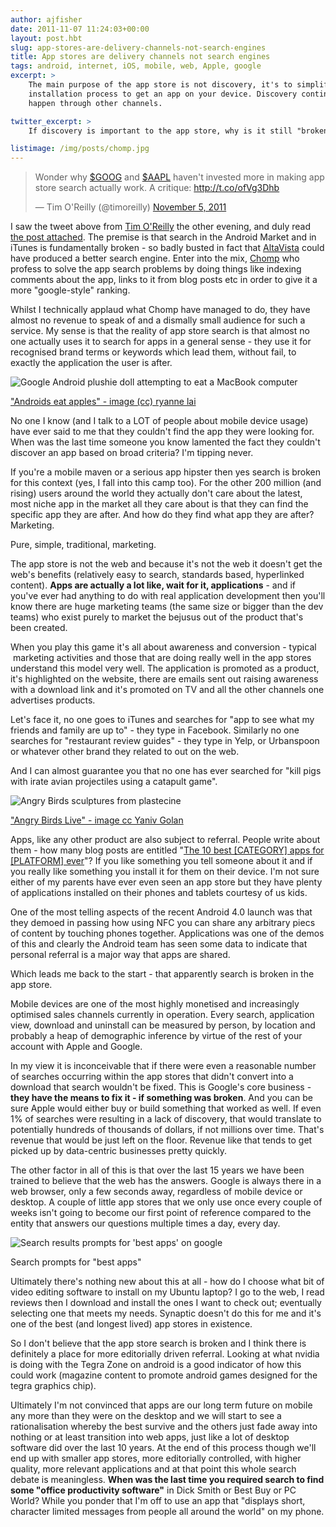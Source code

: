 ```yaml
---
author: ajfisher
date: 2011-11-07 11:24:03+00:00
layout: post.hbt
slug: app-stores-are-delivery-channels-not-search-engines
title: App stores are delivery channels not search engines
tags: android, internet, iOS, mobile, web, Apple, google
excerpt: >
    The main purpose of the app store is not discovery, it's to simplify the
    installation process to get an app on your device. Discovery continues to
    happen through other channels.

twitter_excerpt: >
    If discovery is important to the app store, why is it still "broken"?

listimage: /img/posts/chomp.jpg
---
```


<blockquote class="twitter-tweet" data-lang="en"><p lang="en" dir="ltr">Wonder why <a href="https://twitter.com/search?q=%24GOOG&amp;src=ctag">$GOOG</a> and <a href="https://twitter.com/search?q=%24AAPL&amp;src=ctag">$AAPL</a> haven&#39;t invested more in making app store search actually work. A critique: <a href="http://t.co/ofVg3Dhb">http://t.co/ofVg3Dhb</a></p>&mdash; Tim O&#39;Reilly (@timoreilly) <a href="https://twitter.com/timoreilly/status/132671142942081024">November 5, 2011</a></blockquote>
<script async src="//platform.twitter.com/widgets.js" charset="utf-8"></script>

I saw the tweet above from [Tim O'Reilly](http://twitter.com/#!/timoreilly/) the other evening, and duly read [the post attached](http://www.xconomy.com/national/2011/11/04/mobile-app-search-is-so-bad-altavista-could-have-done-it-chomp-is-biting-off-the-problem/?single_page=true). The premise is that search in the Android Market and in iTunes is fundamentally broken - so badly busted in fact that [AltaVista](http://www.altavista.com/) could have produced a better search engine. Enter into the mix, [Chomp](http://chomp.com/) who profess to solve the app search problems by doing things like indexing comments about the app, links to it from blog posts etc in order to give it a more "google-style" ranking.

Whilst I technically applaud what Chomp have managed to do, they have almost no revenue to speak of and a dismally small audience for such a service. My sense is that the reality of app store search is that almost no one actually uses it to search for apps in a general sense - they use it for recognised brand terms or keywords which lead them, without fail, to exactly the application the user is after.

![Google Android plushie doll attempting to eat a MacBook computer](/img/posts/chomp.jpg)

<p class="caption"><a href="http://www.flickr.com/photos/laihiu/4407979507">"Androids
eat apples" - image (cc) ryanne lai</a></p>

No one I know (and I talk to a LOT of people about mobile device usage) have ever said to me that they couldn't find the app they were looking for. When was the last time someone you know lamented the fact they couldn't discover an app based on broad criteria? I'm tipping never.

If you're a mobile maven or a serious app hipster then yes search is broken for this context (yes, I fall into this camp too). For the other 200 million (and rising) users around the world they actually don't care about the latest, most niche app in the market all they care about is that they can find the specific app they are after. And how do they find what app they are after? Marketing.

Pure, simple, traditional, marketing.

The app store is not the web and because it's not the web it doesn't get the web's benefits (relatively easy to search, standards based, hyperlinked content). <b>Apps are actually a lot like, wait for it, applications</b> - and if you've ever had anything to do with real application development then you'll know there are huge marketing teams (the same size or bigger than the dev teams) who exist purely to market the bejusus out of the product that's been created.

When you play this game it's all about awareness and conversion - typical  marketing activities and those that are doing really well in the app stores understand this model very well. The application is promoted as a product, it's highlighted on the website, there are emails sent out raising awareness with a download link and it's promoted on TV and all the other channels one advertises products.

Let's face it, no one goes to iTunes and searches for "app to see what my friends and family are up to" - they type in Facebook. Similarly no one searches for "restaurant review guides" - they type in Yelp, or Urbanspoon or whatever other brand they related to out on the web.

And I can almost guarantee you that no one has ever searched for "kill pigs with irate avian projectiles using a catapult game".

![Angry Birds sculptures from plastecine](/img/posts/angry_birds.jpg)

<p class="caption"><a href="http://www.flickr.com/photos/yghelloworld/4966726746/">"Angry
Birds Live" - image cc Yaniv Golan</a></p>

Apps, like any other product are also subject to referral. People write about them - how many blog posts are entitled "[The 10 best [CATEGORY] apps for [PLATFORM] ever](http://www.google.com.au/search?hl=en&safe=off&q=The+10+best+*+apps+for+*+ever&oq=The+10+best+*+apps+for+*+ever&aq=f&aqi=&aql=1&gs_sm=e&gs_upl=1186469l1195562l0l1196345l31l28l1l2l0l1l412l4534l2-11.4.1l16l0)"? If you like something you tell someone about it and if you really like something you install it for them on their device. I'm not sure either of my parents have ever even seen an app store but they have plenty of applications installed on their phones and tablets courtesy of us kids.

One of the most telling aspects of the recent Android 4.0 launch was that they demoed in passing how using NFC you can share any arbitrary piecs of content by touching phones together. Applications was one of the demos of this and clearly the Android team has seen some data to indicate that personal referral is a major way that apps are shared.

Which leads me back to the start - that apparently search is broken in the app store.

Mobile devices are one of the most highly monetised and increasingly optimised sales channels currently in operation. Every search, application view, download and uninstall can be measured by person, by location and probably a heap of demographic inference by virtue of the rest of your account with Apple and Google.

In my view it is inconceivable that if there were even a reasonable number of searches occurring within the app stores that didn't convert into a download that search wouldn't be fixed. This is Google's core business - <b>they have the means to fix it - if something was broken</b>. And you can be sure Apple would either buy or build something that worked as well. If even 1% of searches were resulting in a lack of discovery, that would translate to potentially hundreds of thousands of dollars, if not millions over time. That's revenue that would be just left on the floor. Revenue like that tends to get picked up by data-centric businesses pretty quickly.

The other factor in all of this is that over the last 15 years we have been trained to believe that the web has the answers. Google is always there in a web browser, only a few seconds away, regardless of mobile device or desktop. A couple of little app stores that we only use once every couple of weeks isn't going to become our first point of reference compared to the entity that answers our questions multiple times a day, every day.

![Search results prompts for 'best apps' on google](/img/posts/google_apps.png)

<p class="caption">Search prompts for "best apps"</p>

Ultimately there's nothing new about this at all - how do I choose what bit of video editing software to install on my Ubuntu laptop? I go to the web, I read reviews then I download and install the ones I want to check out; eventually selecting one that meets my needs. Synaptic doesn't do this for me and it's one of the best (and longest lived) app stores in existence.

So I don't believe that the app store search is broken and I think there is definitely a place for more editorially driven referral. Looking at what nvidia is doing with the Tegra Zone on android is a good indicator of how this could work (magazine content to promote android games designed for the tegra graphics chip).

Ultimately I'm not convinced that apps are our long term future on mobile any more than they were on the desktop and we will start to see a rationalisation whereby the best survive and the others just fade away into nothing or at least transition into web apps, just like a lot of desktop software did over the last 10 years. At the end of this process though we'll end up with smaller app stores, more editorially controlled, with higher quality, more relevant applications and at that point this whole search debate is meaningless. <b>When was the last time you required search to find some "office productivity software"</b> in Dick Smith or Best Buy or PC World? While you ponder that I'm off to use an app that "displays short, character limited messages from people all around the world" on my phone.

